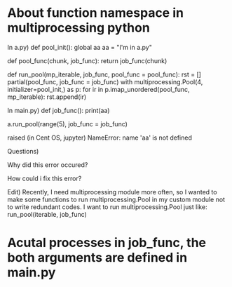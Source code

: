 
# About function namespace in multiprocessing python

In a.py)
def pool_init():
    global aa
    aa = "I'm in a.py"

def pool_func(chunk, job_func):
    return job_func(chunk)

def run_pool(mp_iterable, job_func, pool_func = pool_func):
    rst = []
    partial(pool_func, job_func = job_func)
    with multiprocessing.Pool(4, initializer=pool_init,) as p:
        for ir in p.imap_unordered(pool_func, mp_iterable):
            rst.append(ir)

In main.py)
def job_func():
    print(aa)

a.run_pool(range(5), job_func = job_func)

raised (in Cent OS, jupyter)
NameError: name 'aa' is not defined

Questions)

Why did this error occured?

How could i fix this error?


Edit)
Recently, I need multiprocessing module more often, so I wanted to make some functions to run multiprocessing.Pool in my custom module not to write redundant codes.
I want to run multiprocessing.Pool just like:
run_pool(iterable, job_func)
# Acutal processes in job_func, the both arguments are defined in main.py


        